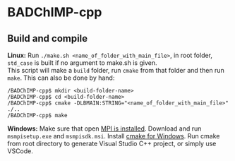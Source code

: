 # BADChIMP-cpp
## Build and compile 
**Linux:** Run `./make.sh <name_of_folder_with_main_file>`, in root folder, `std_case` is built if no argument to make.sh is given.  
This script will make a ```build``` folder, run ```cmake``` from that folder and then run ```make```. This can also be done by hand:
```shell
/BADChIMP-cpp$ mkdir <build-folder-name>
/BADChIMP-cpp$ cd <build-folder-name>
/BADChIMP-cpp$ cmake -DLBMAIN:STRING="<name_of_folder_with_main_file>" ./..
/BADChIMP-cpp$ make
``` 

**Windows:** Make sure that open [MPI is installed](https://docs.microsoft.com/en-us/archive/blogs/windowshpc/how-to-compile-and-run-a-simple-ms-mpi-program). Download and run `msmpisetup.exe` and `msmpisdk.msi`.  Install [cmake for Windows](https://cmake.org/). Run cmake from root directory to generate Visual Studio C++ project, or simply use VSCode.

